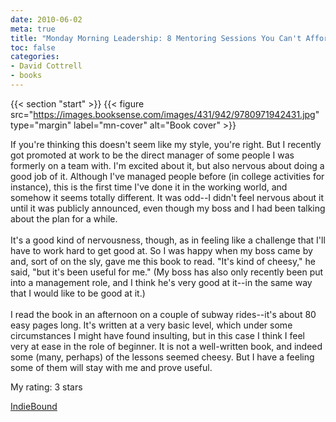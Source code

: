 ```yaml
---
date: 2010-06-02
meta: true
title: "Monday Morning Leadership: 8 Mentoring Sessions You Can't Afford to Miss"
toc: false
categories:
- David Cottrell
- books
---
```


{{< section "start" >}}
{{< figure src="https://images.booksense.com/images/431/942/9780971942431.jpg" type="margin" label="mn-cover" alt="Book cover" >}}

If you're thinking this doesn't seem like my style, you're right. But I recently got promoted at work to be the direct manager of some people I was formerly on a team with. I'm excited about it, but also nervous about doing a good job of it. Although I've managed people before (in college activities for instance), this is the first time I've done it in the working world, and somehow it seems totally different. It was odd--I didn't feel nervous about it until it was publicly announced, even though my boss and I had been talking about the plan for a while.<br /><br />It's a good kind of nervousness, though, as in feeling like a challenge that I'll have to work hard to get good at. So I was happy when my boss came by and, sort of on the sly, gave me this book to read. "It's kind of cheesy," he said, "but it's been useful for me." (My boss has also only recently been put into a management role, and I think he's very good at it--in the same way that I would like to be good at it.) <br /><br />I read the book in an afternoon on a couple of subway rides--it's about 80 easy pages long. It's written at a very basic level, which under some circumstances I might have found insulting, but in this case I think I feel very at ease in the role of beginner. It is not a well-written book, and indeed some (many, perhaps) of the lessons seemed cheesy. But I have a feeling some of them will stay with me and prove useful.

My rating: 3 stars  

[IndieBound](https://www.indiebound.org/book/9780971942431)
